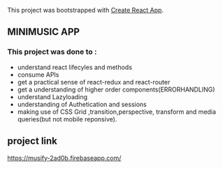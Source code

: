 This project was bootstrapped with [Create React App](https://github.com/facebook/create-react-app).

## MINIMUSIC APP  
### This project was done to :

- understand react lifecyles and methods
- consume APIs
- get a practical sense of react-redux and react-router
- get a understanding of higher order components(ERRORHANDLING)
- understand Lazyloading 
- understanding of Authetication and sessions
- making use of CSS Grid ,transition,perspective, transform and media queries(but not mobile reponsive).


## project link 
https://musify-2ad0b.firebaseapp.com/

